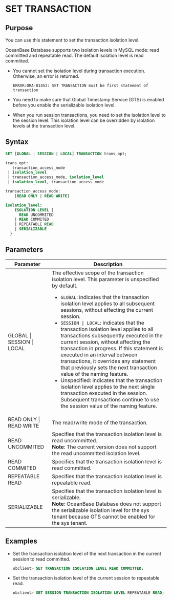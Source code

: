 # SET TRANSACTION

## Purpose

You can use this statement to set the transaction isolation level.

OceanBase Database supports two isolation levels in MySQL mode: read committed and repeatable read. The default isolation level is read committed.

* You cannot set the isolation level during transaction execution. Otherwise, an error is returned.

   `ERROR:ORA-01453: SET TRANSACTION must be first statement of transaction`

* You need to make sure that Global Timestamp Service (GTS) is enabled before you enable the serializable isolation level.

* When you run session transactions, you need to set the isolation level to the session level. This isolation level can be overridden by isolation levels at the transaction level.

## Syntax

```sql
SET [GLOBAL | SESSION | LOCAL] TRANSACTION trans_opt;

trans_opt:
   transaction_access_mode
 | isolation_level
 | transaction_access_mode, isolation_level
 | isolation_level, transaction_access_mode

transaction_access_mode:
    [READ ONLY | READ WRITE]

isolation_level:
    ISOLATION LEVEL {
      READ UNCOMMITED
    | READ COMMITED
    | REPEATABLE READ
    | SERIALIZABLE
  }
```

## Parameters

| Parameter | Description |
|----------------------------|---------------------------------------------------------------------------------------------------------------------------------------------------------------------------------------------------------------------------------------------------------------------------------------------------------------------------------|
| GLOBAL \| SESSION \| LOCAL | The effective scope of the transaction isolation level. This parameter is unspecified by default.  <ul><li> `GLOBAL`: indicates that the transaction isolation level applies to all subsequent sessions, without affecting the current session.    </li><li> `SESSION \| LOCAL`: indicates that the transaction isolation level applies to all transactions subsequently executed in the current session, without affecting the transaction in progress. If this statement is executed in an interval between transactions, it overrides any statement that previously sets the next transaction value of the naming feature.    </li><li> Unspecified: indicates that the transaction isolation level applies to the next single transaction executed in the session. Subsequent transactions continue to use the session value of the naming feature. </li></ul> |
| READ ONLY \| READ WRITE | The read/write mode of the transaction.  |
| READ UNCOMMITED | Specifies that the transaction isolation level is read uncommitted.<br>  **Note**: The current version does not support the read uncommitted isolation level.  |
| READ COMMITED | Specifies that the transaction isolation level is read committed.  |
| REPEATABLE READ | Specifies that the transaction isolation level is repeatable read.  |
| SERIALIZABLE | Specifies that the transaction isolation level is serializable.  <br>**Note**: OceanBase Database does not support the serializable isolation level for the sys tenant because GTS cannot be enabled for the sys tenant.  |

## Examples

* Set the transaction isolation level of the next transaction in the current session to read committed.

   ```sql
   obclient> SET TRANSACTION ISOLATION LEVEL READ COMMITTED;
   ```

* Set the transaction isolation level of the current session to repeatable read.

   ```sql
   obclient> SET SESSION TRANSACTION ISOLATION LEVEL REPEATABLE READ;
   ```
